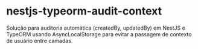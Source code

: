 # nestjs-typeorm-audit-context
Solução para auditoria automática (createdBy, updatedBy) em NestJS e TypeORM usando AsyncLocalStorage para evitar a passagem de contexto de usuário entre camadas.
